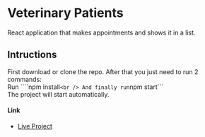 # Veterinary Patients

React application that makes appointments and shows it in a list.

## Intructions

First download or clone the repo. After that you just need to run 2 commands: <br />
Run ````npm install``` <br />
And finally run ```npm start``` <br />
The project will start automatically. 

 #### Link
* [Live Project](https://sleepy-sammet-d28348.netlify.com/) 
